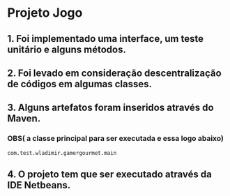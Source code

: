 # Projeto Jogo 

## 1. Foi implementado uma interface, um teste unitário e alguns métodos.
## 2. Foi levado em consideração descentralização de códigos em algumas classes.
## 3. Alguns artefatos foram inseridos através do Maven. 


### OBS( a classe principal para ser executada e essa logo abaixo)

`com.test.wladimir.gamergourmet.main`

## 4. O projeto tem que ser executado através da IDE Netbeans.
